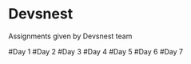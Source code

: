 # Devsnest
Assignments given by Devsnest team

#Day 1 
#Day 2
#Day 3 
#Day 4 
#Day 5 
#Day 6 
#Day 7 
